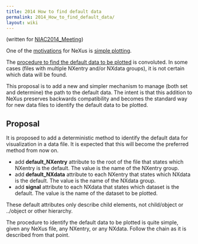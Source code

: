 ```yaml
---
title: 2014 How to find default data
permalink: 2014_How_to_find_default_data/
layout: wiki
---
```


(written for [NIAC2014\_Meeting](NIAC2014_Meeting "wikilink"))

One of the
[motivations](http://download.nexusformat.org/doc/html/motivations.html)
for NeXus is [simple
plotting](http://download.nexusformat.org/doc/html/motivations.html#simpleplotting).

The [procedure to find the default data to be
plotted](http://download.nexusformat.org/doc/html/datarules.html#find-plottable-data)
is convoluted. In some cases (files with multiple NXentry and/or NXdata
groups), it is not certain which data will be found.

This proposal is to add a new and simpler mechanism to manage (both set
and determine) the path to the default data. The intent is that this
addition to NeXus preserves backwards compatibility and becomes the
standard way for new data files to identify the default data to be
plotted.

Proposal
--------

It is proposed to add a deterministic method to identify the default
data for visualization in a data file. It is expected that this will
become the preferred method from now on.

-   add **default\_NXentry** attribute to the root of the file that
    states which NXentry is the default. The value is the name of the
    NXentry group.
-   add **default\_NXdata** attribute to each NXentry that states which
    NXdata is the default. The value is the name of the NXdata group.
-   add **signal** attribute to each NXdata that states which dataset is
    the default. The value is the name of the dataset to be plotted.

These default attributes only describe child elements, not child/object
or ../object or other hierarchy.

The procedure to identify the default data to be plotted is quite
simple, given any NeXus file, any NXentry, or any NXdata. Follow the
chain as it is described from that point.
